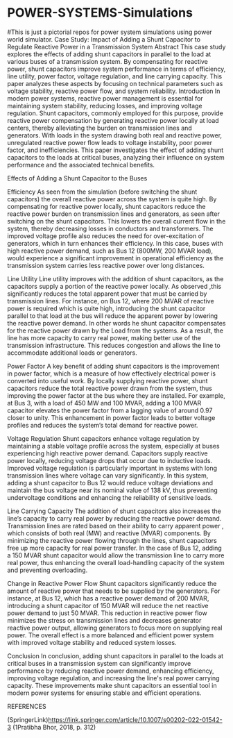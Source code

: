 # POWER-SYSTEMS-Simulations
#This is just a pictorial repos for power system simulations using power world simulator.
Case Study: Impact of Adding a Shunt Capacitor to Regulate Reactive Power in a Transmission System
Abstract
This case study explores the effects of adding shunt capacitors in parallel to the load at various buses of a transmission system. By compensating for reactive power, shunt capacitors improve system performance in terms of efficiency, line utility, power factor, voltage regulation, and line carrying capacity. This paper analyzes these aspects by focusing on technical parameters such as voltage stability, reactive power flow, and system reliability.
 Introduction
In modern power systems, reactive power management is essential for maintaining system stability, reducing losses, and improving voltage regulation. Shunt capacitors, commonly employed for this purpose, provide reactive power compensation by generating reactive power locally at load centers, thereby alleviating the burden on transmission lines and generators. With loads in the system drawing both real and reactive power, unregulated reactive power flow leads to voltage instability, poor power factor, and inefficiencies. This paper investigates the effect of adding shunt capacitors to the loads at critical buses, analyzing their influence on system performance and the associated technical benefits.

Effects of Adding a Shunt Capacitor to the Buses

Efficiency
As seen from the simulation (before switching the shunt capacitors) the overall reactive power across the system is quite high.
By compensating for reactive power locally, shunt capacitors reduce the reactive power burden on transmission lines and generators, as seen after switching on the shunt capacitors. This lowers the overall current flow in the system, thereby decreasing losses in conductors and transformers. The improved voltage profile also reduces the need for over-excitation of generators, which in turn enhances their efficiency. In this case, buses with high reactive power demand, such as Bus 12 (800MW, 200 MVAR load), would experience a significant improvement in operational efficiency as the transmission system carries less reactive power over long distances.

Line Utility
Line utility improves with the addition of shunt capacitors, as the capacitors supply a portion of the reactive power locally. As observed ,this significantly reduces the total apparent power that must be carried by transmission lines. For instance, on Bus 12, where 200 MVAR of reactive power is required which is quite high, introducing the shunt capacitor parallel to that load at the bus will reduce the apparent power by lowering the reactive power demand. In other words he shunt capacitor compensates for the reactive power drawn by the Load from the systems. As a result, the line has more capacity to carry real power, making better use of the transmission infrastructure. This reduces congestion and allows the line to accommodate additional loads or generators.

Power Factor
A key benefit of adding shunt capacitors is the improvement in power factor, which is a measure of how effectively electrical power is converted into useful work. By locally supplying reactive power, shunt capacitors reduce the total reactive power drawn from the system, thus improving the power factor at the bus where they are installed. For example, at Bus 3, with a load of 450 MW and 100 MVAR, adding a 100 MVAR capacitor elevates the power factor from a lagging value of around 0.97 closer to unity. This enhancement in power factor leads to better voltage profiles and reduces the system’s total demand for reactive power.

 Voltage Regulation
Shunt capacitors enhance voltage regulation by maintaining a stable voltage profile across the system, especially at buses experiencing high reactive power demand. Capacitors supply reactive power locally, reducing voltage drops that occur due to inductive loads. Improved voltage regulation is particularly important in systems with long transmission lines where voltage can vary significantly. In this system, adding a shunt capacitor to Bus 12 would reduce voltage deviations and maintain the bus voltage near its nominal value of 138 kV, thus preventing undervoltage conditions and enhancing the reliability of sensitive loads.

Line Carrying Capacity
The addition of shunt capacitors also increases the line’s capacity to carry real power by reducing the reactive power demand. Transmission lines are rated based on their ability to carry apparent power , which consists of both real (MW) and reactive (MVAR) components. By minimizing the reactive power flowing through the lines, shunt capacitors free up more capacity for real power transfer. In the case of Bus 12, adding a 150 MVAR shunt capacitor would allow the transmission line to carry more real power, thus enhancing the overall load-handling capacity of the system and preventing overloading.

 Change in Reactive Power Flow
Shunt capacitors significantly reduce the amount of reactive power that needs to be supplied by the generators. For instance, at Bus 12, which has a reactive power demand of 200 MVAR, introducing a shunt capacitor of 150 MVAR will reduce the net reactive power demand to just 50 MVAR. This reduction in reactive power flow minimizes the stress on transmission lines and decreases generator reactive power output, allowing generators to focus more on supplying real power. The overall effect is a more balanced and efficient power system with improved voltage stability and reduced system losses.

 Conclusion
In conclusion, adding shunt capacitors in parallel to the loads at critical buses in a transmission system can significantly improve performance by reducing reactive power demand, enhancing efficiency, improving voltage regulation, and increasing the line's real power carrying capacity. These improvements make shunt capacitors an essential tool in modern power systems for ensuring stable and efficient operations.

REFERENCES

(SpringerLink)https://link.springer.com/article/10.1007/s00202-022-01542-3
(1Pratibha Bhor, 2018, p. 312)




